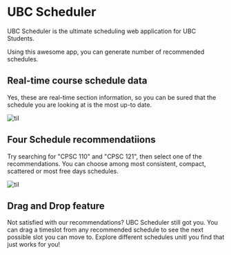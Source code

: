 # UBC Scheduler

UBC Scheduler is the ultimate scheduling web application for UBC Students.

Using this awesome app, you can generate number of recommended schedules.


## Real-time course schedule data
Yes, these are real-time section information, so you can be sured that the schedule
you are looking at is the most up-to date.

![til](./asset/generate.gif)

## Four Schedule recommendatiions
Try searching for "CPSC 110" and "CPSC 121", then select one of the recommendations.
You can choose among most consistent, compact, scattered or most free days schedules.

![til](./asset/recommend.gif)



## Drag and Drop feature
Not satisfied with our recommendations? UBC Scheduler still got you.
You can drag a timeslot from any recommended schedule to see the next possible slot you can move to.
Explore different schedules unitl you find that just works for you!




